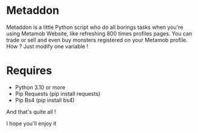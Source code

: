 # Metaddon

Metaddon is a little Python script who do all borings tasks when you're using Metamob Website, like refreshing 800 times profiles pages.
You can trade or sell and even buy monsters registered on your Metamob profile. How ? Just modify one variable !

# Requires

- Python 3.10 or more
- Pip Requests (pip install requests)
- Pip Bs4 (pip install bs4)

And that's quite all !

I hope you'll enjoy it 